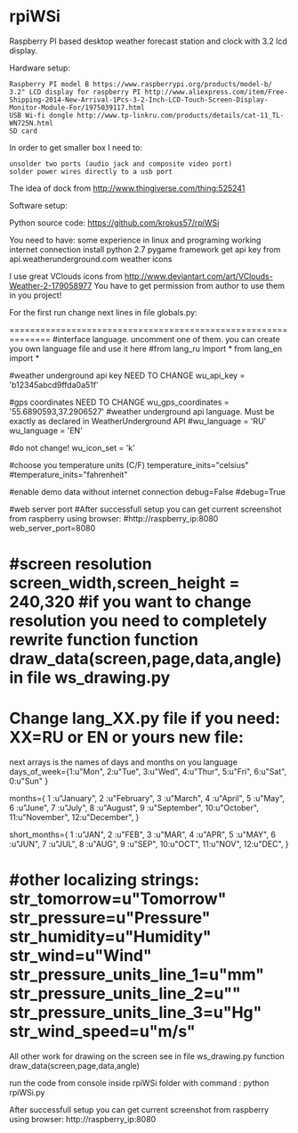 # rpiWSi

Raspberry PI based desktop weather forecast station and clock with 3.2 lcd display.

Hardware setup:

    Raspberry PI model B https://www.raspberrypi.org/products/model-b/
    3.2" LCD display for raspberry PI http://www.aliexpress.com/item/Free-Shipping-2014-New-Arrival-1Pcs-3-2-Inch-LCD-Touch-Screen-Display-Monitor-Module-For/1975039117.html
    USB Wi-fi dongle http://www.tp-linkru.com/products/details/cat-11_TL-WN725N.html
    SD card

In order to get smaller box I need to:

    unsolder two ports (audio jack and composite video port)
    solder power wires directly to a usb port

The idea of dock from http://www.thingiverse.com/thing:525241

Software setup:

Python source code: https://github.com/krokus57/rpiWSi

You need to have:
  some experience in linux and programing
  working internet connection
  install python 2.7
  pygame framework
  get api key from api.weatherunderground.com
  weather icons

I use great VClouds icons from http://www.deviantart.com/art/VClouds-Weather-2-179058977
You have to get permission from author to use them in you project!

For the first run change next lines in file globals.py:

==============================================================
#interface language. uncomment one of them. you can create you own language file and use it here
#from lang_ru import *
from lang_en import *

#weather underground api key NEED TO CHANGE
wu_api_key = 'b12345abcd9ffda0a51f'

#gps coordinates NEED TO CHANGE
wu_gps_coordinates = '55.6890593,37.2906527'
#weather underground api language. Must be exactly as declared in WeatherUnderground API
#wu_language = 'RU'
wu_language = 'EN'

#do not change!
wu_icon_set = 'k'

#choose you temperature units (C/F)
temperature_inits="celsius"
#temperature_inits="fahrenheit"

#enable demo data without internet connection
debug=False
#debug=True

#web server port
#After successfull setup you can get current screenshot from raspberry using browser:
#http://raspberry_ip:8080
web_server_port=8080

#screen resolution
screen_width,screen_height = 240,320
#if you want to change resolution you need to completely rewrite function function draw_data(screen,page,data,angle) in file ws_drawing.py
==============================================================


Change lang_XX.py file if you need:
XX=RU or EN or yours new file:
==============================================================
next arrays is the names of days and months on you language
days_of_week={1:u"Mon",
              2:u"Tue",
              3:u"Wed",
              4:u"Thur",
              5:u"Fri",
              6:u"Sat",
              0:u"Sun"
          }

months={
        1 :u"January",
        2 :u"February",
        3 :u"March",
        4 :u"April",
        5 :u"May",
        6 :u"June",
        7 :u"July",
        8 :u"August",
        9 :u"September",
        10:u"October",
        11:u"November",
        12:u"December",
        }


short_months={
        1 :u"JAN",
        2 :u"FEB",
        3 :u"MAR",
        4 :u"APR",
        5 :u"MAY",
        6 :u"JUN",
        7 :u"JUL",
        8 :u"AUG",
        9 :u"SEP",
        10:u"OCT",
        11:u"NOV",
        12:u"DEC",
        }



#other localizing strings:
str_tomorrow=u"Tomorrow"
str_pressure=u"Pressure"
str_humidity=u"Humidity"
str_wind=u"Wind"
str_pressure_units_line_1=u"mm"
str_pressure_units_line_2=u""
str_pressure_units_line_3=u"Hg"
str_wind_speed=u"m/s"
==============================================================




All other work for drawing on the screen see in file ws_drawing.py
function draw_data(screen,page,data,angle)

run the code from console inside rpiWSi folder with command :
python rpiWSi.py

After successfull setup you can get current screenshot from raspberry using browser:
http://raspberry_ip:8080
